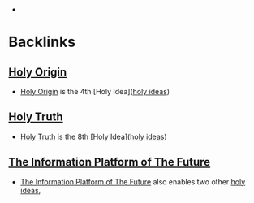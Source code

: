 - 

# Backlinks
## [Holy Origin](<Holy Origin.md>)
- [Holy Origin](<Holy Origin.md>) is the 4th [Holy Idea]([holy ideas](<holy ideas.md>))

## [Holy Truth](<Holy Truth.md>)
- [Holy Truth](<Holy Truth.md>) is the 8th [Holy Idea]([holy ideas](<holy ideas.md>))

## [The Information Platform of The Future](<The Information Platform of The Future.md>)
- [The Information Platform of The Future](<The Information Platform of The Future.md>) also enables two other [holy ideas](<holy ideas.md>),

